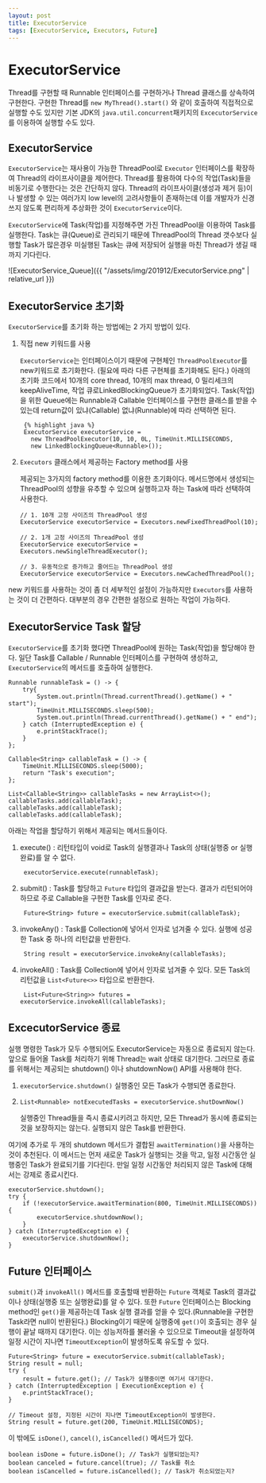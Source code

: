 ```yaml
---
layout: post
title: ExecutorService
tags: [ExecutorService, Executors, Future]
---
```


# ExecutorService

Thread를 구현할 때 Runnable 인터페이스를 구현하거나 Thread 클래스를 상속하여 구현한다. 구현한 Thread를 `new MyThread().start()` 와 같이 호출하여 직접적으로 실행할 수도 있지만 기본 JDK의 `java.util.concurrent`패키지의 `ExcecutorService`를 이용하여 실행할 수도 있다.

## ExecutorService

`ExecutorService`는 재사용이 가능한 ThreadPool로 `Executor` 인터페이스를 확장하여 Thread의 라이프사이클을 제어한다. 
Thread를 활용하여 다수의 작업(Task)들을 비동기로 수행한다는 것은 간단하지 않다. Thread의 라이프사이클(생성과 제거 등)이나 발생할 수 있는 여러가지 low level의 고려사항들이 존재하는데 이를 개발자가 신경쓰지 않도록 편리하게 추상화한 것이 `ExecutorService`이다. 

`ExecutorService`에 Task(작업)를 지정해주면 가진 ThreadPool을 이용하여 Task를 실행한다. Task는 큐(Queue)로 관리되기 때문에 ThreadPool의 Thread 갯수보다 실행할 Task가 많은경우 미실행된 Task는 큐에 저장되어 실행을 마친 Thread가 생길 때까지 기다린다. 

![ExecutorService_Queue]({{ "/assets/img/201912/ExecutorService.png" | relative_url }})

## ExecutorService 초기화

`ExecutorService`를 초기화 하는 방법에는 2 가지 방법이 있다.

1. 직접 new 키워드를 사용

    `ExecutorService`는 인터페이스이기 때문에 구현체인 `ThreadPoolExecutor`를 new키워드로 초기화한다. (필요에 따라 다른 구현체를 초기화해도 된다.) 
    아래의 초기화 코드에서 10개의 core thread, 10개의 max thread, 0 밀리세크의 keepAliveTime, 작업 큐로LinkedBlockingQueue가 초기화되었다. Task(작업)을 위한 Queue에는 Runnable과 Callable 인터페이스를 구현한 클래스를 받을 수 있는데 return값이 있냐(Callable) 없냐(Runnable)에 따라 선택하면 된다.
        
        {% highlight java %}
        ExecutorService executorService = 
          new ThreadPoolExecutor(10, 10, 0L, TimeUnit.MILLISECONDS,   
          new LinkedBlockingQueue<Runnable>());

2.  `Executors` 클래스에서 제공하는 Factory method를 사용 

    제공되는 3가지의 factory method를 이용한 초기화이다. 메서드명에서 생성되는 ThreadPool의 성향을 유추할 수 있으며 실행하고자 하는 Task에 따라 선택하여 사용한다.

        // 1. 10개 고정 사이즈의 ThreadPool 생성
        ExecutorService executorService = Executors.newFixedThreadPool(10);
        
        // 2. 1개 고정 사이즈의 ThreadPool 생성
        ExecutorService executorService = Executors.newSingleThreadExecutor();
        
        // 3. 유동적으로 증가하고 줄어드는 ThreadPool 생성
        ExecutorService executorService = Executors.newCachedThreadPool();

new 키워드를 사용하는 것이 좀 더 세부적인 설정이 가능하지만 `Executors`를 사용하는 것이 더 간편하다. 대부분의 경우 간편한 설정으로 원하는 작업이 가능하다.

## ExecutorService Task 할당

`ExecutorService`를 초기화 했다면 ThreadPool에 원하는 Task(작업)을 할당해야 한다. 일단 Task를 Callable / Runnable 인터페이스를 구현하여 생성하고, `ExecutorService`의 메서드를 호출하여 실행한다.

    Runnable runnableTask = () -> {
        try{
            System.out.println(Thread.currentThread().getName() + " start");
            TimeUnit.MILLISECONDS.sleep(500);
            System.out.println(Thread.currentThread().getName() + " end");
        } catch (InterruptedException e) {
            e.printStackTrace();
        }
    };
    
    Callable<String> callableTask = () -> {
        TimeUnit.MILLISECONDS.sleep(5000);
        return "Task's execution";
    };
    
    List<Callable<String>> callableTasks = new ArrayList<>();
    callableTasks.add(callableTask);
    callableTasks.add(callableTask);
    callableTasks.add(callableTask);

아래는 작업을 할당하기 위해서 제공되는 메서드들이다.

1. execute() : 리턴타입이 void로 Task의 실행결과나 Task의 상태(실행중 or 실행완료)를 알 수 없다.

        executorService.execute(runnableTask);

2. submit() : Task를 할당하고 `Future` 타입의 결과값을 받는다. 결과가 리턴되어야 하므로 주로 Callable을 구현한 Task를 인자로 준다.

        Future<String> future = executorService.submit(callableTask);

3. invokeAny() : Task를 Collection에 넣어서 인자로 넘겨줄 수 있다. 실행에 성공한 Task 중 하나의 리턴값을 반환한다.

        String result = executorService.invokeAny(callableTasks);

4. invokeAll() : Task를 Collection에 넣어서 인자로 넘겨줄 수 있다. 모든 Task의 리턴값을 `List<Future<>>` 타입으로 반환한다.

        List<Future<String>> futures = executorService.invokeAll(callableTasks);

## ExcecutorService 종료

실행 명령한 Task가 모두 수행되어도 ExecutorService는 자동으로 종료되지 않는다. 앞으로 들어올 Task를 처리하기 위해 Thread는 wait 상태로 대기한다. 그러므로 종료를 위해서는 제공되는 shutdown() 이나 shutdownNow() API를 사용해야 한다.

1. `executorService.shutdown()`
실행중인 모든 Task가 수행되면 종료한다.
2. `List<Runnable> notExecutedTasks = executorService.shutDownNow()`

    실행중인 Thread들을 즉시 종료시키려고 하지만, 모든 Thread가 동시에 종료되는 것을 보장하지는 않는다. 실행되지 않은 Task를 반환한다. 

여기에 추가로 두 개의 shutdown 메서드가 결합된 `awaitTermination()`을 사용하는 것이 추천된다. 이 메서드는 먼저 새로운 Task가 실행되는 것을 막고, 일정 시간동안 실행중인 Task가 완료되기를 기다린다. 만일 일정 시간동안 처리되지 않은 Task에 대해서는 강제로 종료시킨다.

    executorService.shutdown();
    try {
        if (!executorService.awaitTermination(800, TimeUnit.MILLISECONDS)) {
            executorService.shutdownNow();
        } 
    } catch (InterruptedException e) {
        executorService.shutdownNow();
    }

## Future 인터페이스

`submit()`과 `invokeAll()` 메서드를 호출할때 반환하는 `Future` 객체로 Task의 결과값이나 상태(실행중 또는 실행완료)를 알 수 있다. 
또한 `Future` 인터페이스는 Blocking method인 `get()`을 제공하는데 Task 실행 결과를 얻을 수 있다.(Runnable을 구현한 Task라면 null이 반환된다.) Blocking이기 때문에 실행중에 `get()`이 호출되는 경우 실행이 끝날 때까지 대기한다. 이는 성능저하를 불러올 수 있으므로 Timeout을 설정하여 일정 시간이 지나면 `TimeoutException`이 발생하도록 유도할 수 있다.

    Future<String> future = executorService.submit(callableTask);
    String result = null;
    try {
        result = future.get(); // Task가 실행중이면 여기서 대기한다.
    } catch (InterruptedException | ExecutionException e) {
        e.printStackTrace();
    }

    // Timeout 설정, 지정된 시간이 지나면 TimeoutException이 발생한다.
    String result = future.get(200, TimeUnit.MILLISECONDS); 

이 밖에도 `isDone()`, `cancel()`, `isCancelled()` 메서드가 있다.

    boolean isDone = future.isDone(); // Task가 실행되었는지?
    boolean canceled = future.cancel(true); // Task를 취소
    boolean isCancelled = future.isCancelled(); // Task가 취소되었는지?